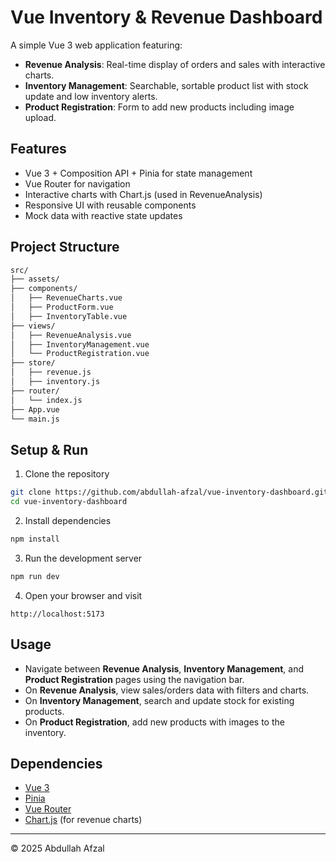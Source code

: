 # Vue Inventory & Revenue Dashboard

A simple Vue 3 web application featuring:

- **Revenue Analysis**: Real-time display of orders and sales with interactive charts.
- **Inventory Management**: Searchable, sortable product list with stock update and low inventory alerts.
- **Product Registration**: Form to add new products including image upload.

## Features

- Vue 3 + Composition API + Pinia for state management
- Vue Router for navigation
- Interactive charts with Chart.js (used in RevenueAnalysis)
- Responsive UI with reusable components
- Mock data with reactive state updates

## Project Structure
```bash
src/
├── assets/
├── components/
│   ├── RevenueCharts.vue
│   ├── ProductForm.vue
│   ├── InventoryTable.vue
├── views/
│   ├── RevenueAnalysis.vue
│   ├── InventoryManagement.vue
│   └── ProductRegistration.vue
├── store/
│   ├── revenue.js
│   ├── inventory.js
├── router/
│   └── index.js
├── App.vue
└── main.js
```

## Setup & Run

1. Clone the repository

```bash
git clone https://github.com/abdullah-afzal/vue-inventory-dashboard.git
cd vue-inventory-dashboard
````

2. Install dependencies

```bash
npm install
```

3. Run the development server

```bash
npm run dev
```

4. Open your browser and visit

```
http://localhost:5173
```

## Usage

* Navigate between **Revenue Analysis**, **Inventory Management**, and **Product Registration** pages using the navigation bar.
* On **Revenue Analysis**, view sales/orders data with filters and charts.
* On **Inventory Management**, search and update stock for existing products.
* On **Product Registration**, add new products with images to the inventory.

## Dependencies

* [Vue 3](https://vuejs.org/)
* [Pinia](https://pinia.vuejs.org/)
* [Vue Router](https://router.vuejs.org/)
* [Chart.js](https://www.chartjs.org/) (for revenue charts)

---

© 2025 Abdullah Afzal
